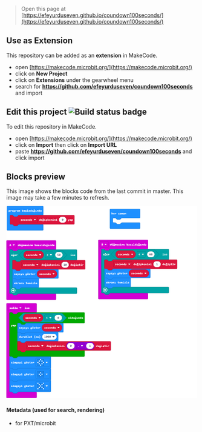 
> Open this page at [https://efeyurduseven.github.io/coundown100seconds/](https://efeyurduseven.github.io/coundown100seconds/)

## Use as Extension

This repository can be added as an **extension** in MakeCode.

* open [https://makecode.microbit.org/](https://makecode.microbit.org/)
* click on **New Project**
* click on **Extensions** under the gearwheel menu
* search for **https://github.com/efeyurduseven/coundown100seconds** and import

## Edit this project ![Build status badge](https://github.com/efeyurduseven/coundown100seconds/workflows/MakeCode/badge.svg)

To edit this repository in MakeCode.

* open [https://makecode.microbit.org/](https://makecode.microbit.org/)
* click on **Import** then click on **Import URL**
* paste **https://github.com/efeyurduseven/coundown100seconds** and click import

## Blocks preview

This image shows the blocks code from the last commit in master.
This image may take a few minutes to refresh.

![A rendered view of the blocks](https://github.com/efeyurduseven/coundown100seconds/raw/master/.github/makecode/blocks.png)

#### Metadata (used for search, rendering)

* for PXT/microbit
<script src="https://makecode.com/gh-pages-embed.js"></script><script>makeCodeRender("{{ site.makecode.home_url }}", "{{ site.github.owner_name }}/{{ site.github.repository_name }}");</script>
